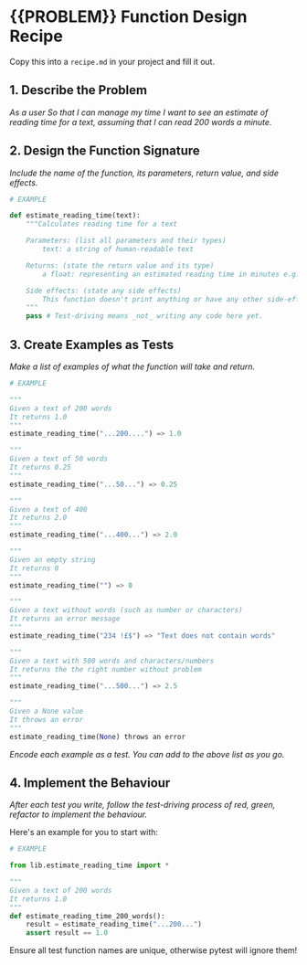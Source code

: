 # {{PROBLEM}} Function Design Recipe

Copy this into a `recipe.md` in your project and fill it out.

## 1. Describe the Problem

_As a user
So that I can manage my time
I want to see an estimate of reading time for a text, assuming that I can read 200 words a minute._

## 2. Design the Function Signature

_Include the name of the function, its parameters, return value, and side effects._

```python
# EXAMPLE

def estimate_reading_time(text):
    """Calculates reading time for a text

    Parameters: (list all parameters and their types)
        text: a string of human-readable text

    Returns: (state the return value and its type)
        a float: representing an estimated reading time in minutes e.g. 4.5

    Side effects: (state any side effects)
        This function doesn't print anything or have any other side-effects
    """
    pass # Test-driving means _not_ writing any code here yet.
```

## 3. Create Examples as Tests

_Make a list of examples of what the function will take and return._

```python
# EXAMPLE

"""
Given a text of 200 words
It returns 1.0
"""
estimate_reading_time("...200....") => 1.0

"""
Given a text of 50 words
It returns 0.25
"""
estimate_reading_time("...50...") => 0.25

"""
Given a text of 400
It returns 2.0
"""
estimate_reading_time("...400...") => 2.0

"""
Given an empty string
It returns 0
"""
estimate_reading_time("") => 0

"""
Given a text without words (such as number or characters)
It returns an error message
"""
estimate_reading_time("234 !£$") => "Text does not contain words"

"""
Given a text with 500 words and characters/numbers 
It returns the the right number without problem
"""
estimate_reading_time("...500...") => 2.5

"""
Given a None value
It throws an error
"""
estimate_reading_time(None) throws an error
```

_Encode each example as a test. You can add to the above list as you go._

## 4. Implement the Behaviour

_After each test you write, follow the test-driving process of red, green, refactor to implement the behaviour._

Here's an example for you to start with:

```python
# EXAMPLE

from lib.estimate_reading_time import *

"""
Given a text of 200 words
It returns 1.0
"""
def estimate_reading_time_200_words():
    result = estimate_reading_time("...200...")
    assert result == 1.0
```

Ensure all test function names are unique, otherwise pytest will ignore them!
